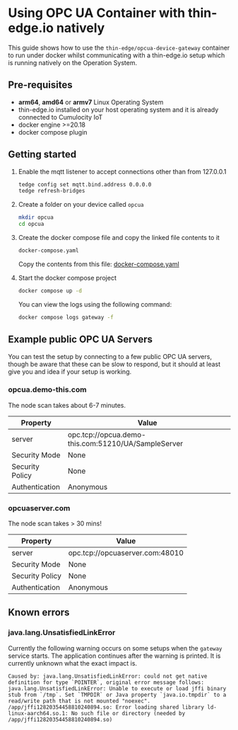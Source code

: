 # Using OPC UA Container with thin-edge.io natively

This guide shows how to use the `thin-edge/opcua-device-gateway` container to run under docker whilst communicating with a thin-edge.io setup which is running natively on the Operation System.

## Pre-requisites

* **arm64**, **amd64** or **armv7** Linux Operating System
* thin-edge.io installed on your host operating system and it is already connected to Cumulocity IoT
* docker engine >=20.18
* docker compose plugin

## Getting started

1. Enable the mqtt listener to accept connections other than from 127.0.0.1

    ```sh
    tedge config set mqtt.bind.address 0.0.0.0
    tedge refresh-bridges
    ```

2. Create a folder on your device called `opcua`

    ```sh
    mkdir opcua
    cd opcua
    ```

3. Create the docker compose file and copy the linked file contents to it

    ```sh
    docker-compose.yaml
    ```

    Copy the contents from this file: [docker-compose.yaml](./docker-compose.yml)

4. Start the docker compose project

    ```sh
    docker compose up -d
    ```
    
    You can view the logs using the following command:

    ```sh
    docker compose logs gateway -f
    ```

## Example public OPC UA Servers

You can test the setup by connecting to a few public OPC UA servers, though be aware that these can be slow to respond, but it should at least give you and idea if your setup is working.

### opcua.demo-this.com

The node scan takes about 6-7 minutes.

|Property|Value|
|--|--|
|server|opc.tcp://opcua.demo-this.com:51210/UA/SampleServer|
|Security Mode|None|
|Security Policy|None|
|Authentication|Anonymous|


### opcuaserver.com

The node scan takes > 30 mins!

|Property|Value|
|--|--|
|server|opc.tcp://opcuaserver.com:48010|
|Security Mode|None|
|Security Policy|None|
|Authentication|Anonymous|


## Known errors

### java.lang.UnsatisfiedLinkError

Currently the following warning occurs on some setups when the `gateway` service starts. The application continues after the warning is printed. It is currently unknown what the exact impact is.

```log
Caused by: java.lang.UnsatisfiedLinkError: could not get native definition for type `POINTER`, original error message follows: java.lang.UnsatisfiedLinkError: Unable to execute or load jffi binary stub from `/tmp`. Set `TMPDIR` or Java property `java.io.tmpdir` to a read/write path that is not mounted "noexec".
/app/jffi12820354458810240894.so: Error loading shared library ld-linux-aarch64.so.1: No such file or directory (needed by /app/jffi12820354458810240894.so)
```
